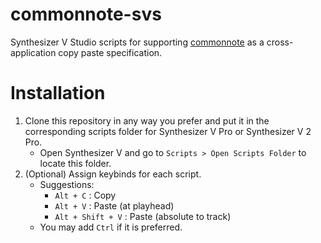 # commonnote-svs
 Synthesizer V Studio scripts for supporting [commonnote](https://github.com/ExpressiveLabs/commonnote) as a cross-application copy paste specification.

# Installation
 1. Clone this repository in any way you prefer and put it in the corresponding scripts folder for Synthesizer V Pro or Synthesizer V 2 Pro.
    - Open Synthesizer V and go to `Scripts > Open Scripts Folder` to locate this folder.
 2. (Optional) Assign keybinds for each script.
    - Suggestions:
      - `Alt + C` : Copy
      - `Alt + V` : Paste (at playhead)
      - `Alt + Shift + V` : Paste (absolute to track)
    - You may add `Ctrl` if it is preferred.